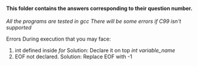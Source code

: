 #### This folder contains the answers corresponding to their question number.
*All the programs are tested in gcc*
*There will be some errors if C99 isn't supported*

Errors During execution that you may face:
1. int defined inside *for*
  Solution: Declare it on top *int variable_name*
2. EOF not declared.
  Solution: Replace EOF with -1
